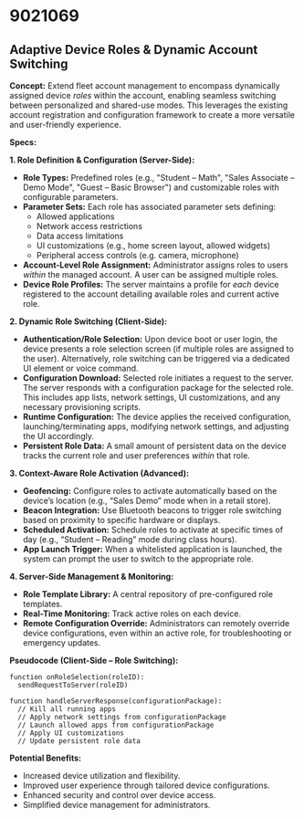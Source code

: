 # 9021069

## Adaptive Device Roles & Dynamic Account Switching

**Concept:** Extend fleet account management to encompass dynamically assigned device *roles* within the account, enabling seamless switching between personalized and shared-use modes. This leverages the existing account registration and configuration framework to create a more versatile and user-friendly experience.

**Specs:**

**1. Role Definition & Configuration (Server-Side):**

*   **Role Types:** Predefined roles (e.g., "Student – Math", "Sales Associate – Demo Mode", "Guest – Basic Browser") and customizable roles with configurable parameters.
*   **Parameter Sets:** Each role has associated parameter sets defining:
    *   Allowed applications
    *   Network access restrictions
    *   Data access limitations
    *   UI customizations (e.g., home screen layout, allowed widgets)
    *   Peripheral access controls (e.g. camera, microphone)
*   **Account-Level Role Assignment:** Administrator assigns roles to users *within* the managed account.  A user can be assigned multiple roles.
*   **Device Role Profiles:** The server maintains a profile for *each* device registered to the account detailing available roles and current active role.

**2. Dynamic Role Switching (Client-Side):**

*   **Authentication/Role Selection:** Upon device boot or user login, the device presents a role selection screen (if multiple roles are assigned to the user). Alternatively, role switching can be triggered via a dedicated UI element or voice command.
*   **Configuration Download:** Selected role initiates a request to the server. The server responds with a configuration package for the selected role. This includes app lists, network settings, UI customizations, and any necessary provisioning scripts.
*   **Runtime Configuration:** The device applies the received configuration, launching/terminating apps, modifying network settings, and adjusting the UI accordingly.
*   **Persistent Role Data:** A small amount of persistent data on the device tracks the current role and user preferences *within* that role.

**3.  Context-Aware Role Activation (Advanced):**

*   **Geofencing:**  Configure roles to activate automatically based on the device’s location (e.g., “Sales Demo” mode when in a retail store).
*   **Beacon Integration:** Use Bluetooth beacons to trigger role switching based on proximity to specific hardware or displays.
*   **Scheduled Activation:** Schedule roles to activate at specific times of day (e.g., “Student – Reading” mode during class hours).
*    **App Launch Trigger:** When a whitelisted application is launched, the system can prompt the user to switch to the appropriate role.

**4. Server-Side Management & Monitoring:**

*   **Role Template Library:**  A central repository of pre-configured role templates.
*   **Real-Time Monitoring:**  Track active roles on each device.
*   **Remote Configuration Override:**  Administrators can remotely override device configurations, even within an active role, for troubleshooting or emergency updates.

**Pseudocode (Client-Side – Role Switching):**

```
function onRoleSelection(roleID):
  sendRequestToServer(roleID)

function handleServerResponse(configurationPackage):
  // Kill all running apps
  // Apply network settings from configurationPackage
  // Launch allowed apps from configurationPackage
  // Apply UI customizations
  // Update persistent role data
```

**Potential Benefits:**

*   Increased device utilization and flexibility.
*   Improved user experience through tailored device configurations.
*   Enhanced security and control over device access.
*   Simplified device management for administrators.